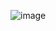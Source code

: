 ![image](https://github.com/Abiji-2020/DSA-Cracker/assets/145255212/1aed4e10-9a5c-4978-9d37-d461da8dbaab)
